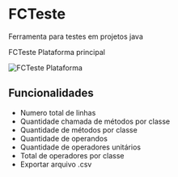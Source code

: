 # FCTeste
Ferramenta para testes em projetos java

FCTeste Plataforma principal

![FCTeste Plataforma](https://github.com/JulioMCDias/fcteste/img/ViewMain.png "FCTeste Plataforma")


## Funcionalidades

* Numero total de linhas 
* Quantidade chamada de métodos por classe
* Quantidade de métodos por classe
* Quantidade de operandos
* Quantidade de operadores unitários
* Total de operadores por classe
* Exportar arquivo .csv 